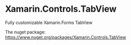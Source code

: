 # Xamarin.Controls.TabView
Fully customizable Xamarin.Forms TabView


The nuget package: https://www.nuget.org/packages/Xamarin.Controls.TabView
